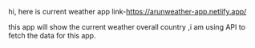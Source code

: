 hi,
here is current weather app link-https://arunweather-app.netlify.app/

this app will show the current weather overall country ,i am using API to fetch the data for this app.
